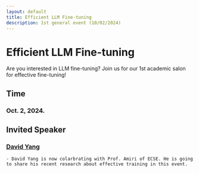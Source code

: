 ```yaml
---
layout: default
title: Efficient LLM Fine-tuning
description: 1st general event (10/02/2024)
---
```


# Efficient LLM Fine-tuning

Are you interested in LLM fine-tuning? Join us for our 1st academic salon for effective fine-tuning!

## Time

### Oct. 2, 2024. 

## Invited Speaker

### [David Yang](https://davidhy514.github.io/)

    - David Yang is now colarbrating with Prof. Amiri of ECSE. He is going to share his recent research about effective training in this event.

